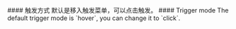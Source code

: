 <cn>
#### 触发方式
默认是移入触发菜单，可以点击触发。
</cn>

<us>
#### Trigger mode
The default trigger mode is `hover`, you can change it to `click`.
</us>
